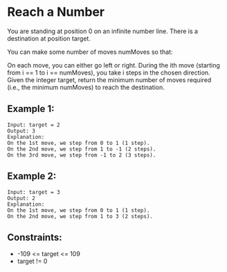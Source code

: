 # Reach a Number

You are standing at position 0 on an infinite number line. There is a destination at position target.

You can make some number of moves numMoves so that:

On each move, you can either go left or right.
During the ith move (starting from i == 1 to i == numMoves), you take i steps in the chosen direction.
Given the integer target, return the minimum number of moves required (i.e., the minimum numMoves) to reach the destination.

## Example 1:

```
Input: target = 2
Output: 3
Explanation:
On the 1st move, we step from 0 to 1 (1 step).
On the 2nd move, we step from 1 to -1 (2 steps).
On the 3rd move, we step from -1 to 2 (3 steps).
```

## Example 2:

```
Input: target = 3
Output: 2
Explanation:
On the 1st move, we step from 0 to 1 (1 step).
On the 2nd move, we step from 1 to 3 (2 steps).
```

## Constraints:

- -109 <= target <= 109
- target != 0
